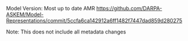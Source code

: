 Model Version: Most up to date AMR https://github.com/DARPA-ASKEM/Model-Representations/commit/5ccfa6ca142912a6ff1482f7447dad859d280275

Note: This does not include all metadata changes